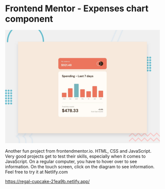 # Frontend Mentor - Expenses chart component

![Design preview for the Expenses chart component coding challenge](./design/desktop-preview.jpg)

Another fun project from frontendmentor.io. HTML, CSS and JavaScript. Very good projects get to test their skills, especially when it comes to JavaScript. On a regular computer, you have to hover over to see information. On the touch screen, click on the diagram to see information. Feel free to try it at Netlify.com

https://regal-cupcake-21ea9b.netlify.app/
